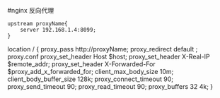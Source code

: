 #nginx 反向代理

```
upstream proxyName{
    server 192.168.1.4:8099;
}
```
location / {
    proxy_pass http://proxyName;
    proxy_redirect          default ;
    proxy.conf
    proxy_set_header        Host            $host;
    proxy_set_header        X-Real-IP       $remote_addr;
    proxy_set_header        X-Forwarded-For $proxy_add_x_forwarded_for;
    client_max_body_size    10m;
    client_body_buffer_size 128k;
    proxy_connect_timeout   90;
    proxy_send_timeout      90;
    proxy_read_timeout      90;
    proxy_buffers           32 4k;
}
